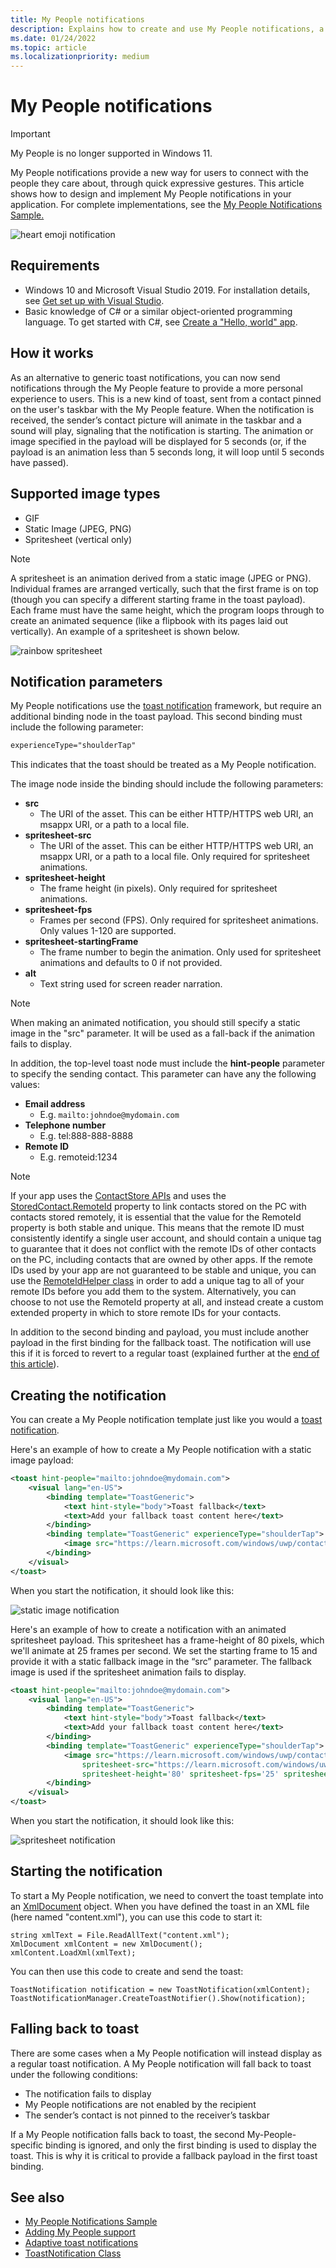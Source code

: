 ```yaml
---
title: My People notifications
description: Explains how to create and use My People notifications, a new kind of toast.
ms.date: 01/24/2022
ms.topic: article
ms.localizationpriority: medium
---
```

# My People notifications

> [!IMPORTANT]
> My People is no longer supported in Windows 11.

My People notifications provide a new way for users to connect with the people they care about, through quick expressive gestures. This article shows how to design and implement My People notifications in your application. For complete implementations, see the [My People Notifications Sample.](https://github.com/Microsoft/Windows-universal-samples/tree/dev/Samples/MyPeopleNotifications)

![heart emoji notification](images/heart-emoji-notification-small.gif)

## Requirements

+ Windows 10 and Microsoft Visual Studio 2019. For installation details, see [Get set up with Visual Studio](/windows/apps/get-started/get-set-up).
+ Basic knowledge of C# or a similar object-oriented programming language. To get started with C#, see [Create a "Hello, world" app](../get-started/create-a-hello-world-app-xaml-universal.md).

## How it works

As an alternative to generic toast notifications, you can now send notifications through the My People feature to provide a more personal experience to users. This is a new kind of toast, sent from a contact pinned on the user's taskbar with the My People feature. When the notification is received, the sender’s contact picture will animate in the taskbar and a sound will play, signaling that the notification is starting. The animation or image specified in the payload will be displayed for 5 seconds (or, if the payload is an animation less than 5 seconds long, it will loop until 5 seconds have passed).

## Supported image types

+ GIF
+ Static Image (JPEG, PNG)
+ Spritesheet (vertical only)

> [!NOTE]
> A spritesheet is an animation derived from a static image (JPEG or PNG). Individual frames are arranged vertically, such that the first frame is on top (though you can specify a different starting frame in the toast payload). Each frame must have the same height, which the program loops through to create an animated sequence (like a flipbook with its pages laid out vertically). An example of a spritesheet is shown below.

![rainbow spritesheet](images/shoulder-tap-rainbow-spritesheet.png)

## Notification parameters
My People notifications use the [toast notification](/windows/apps/design/shell/tiles-and-notifications/adaptive-interactive-toasts) framework, but require an additional binding node in the toast payload. This second binding must include the following parameter:

```xml
experienceType="shoulderTap"
```

This indicates that the toast should be treated as a My People notification.

The image node inside the binding should include the following parameters:

+ **src**
    + The URI of the asset. This can be either HTTP/HTTPS web URI, an msappx URI, or a path to a local file.
+ **spritesheet-src**
    + The URI of the asset. This can be either HTTP/HTTPS web URI, an msappx URI, or a path to a local file. Only required for spritesheet animations.
+ **spritesheet-height**
    + The frame height (in pixels). Only required for spritesheet animations.
+ **spritesheet-fps**
    + Frames per second (FPS). Only required for spritesheet animations. Only values 1-120 are supported.
+ **spritesheet-startingFrame**
    + The frame number to begin the animation. Only used for spritesheet animations and defaults to 0 if not provided.
+ **alt**
    + Text string used for screen reader narration.

> [!NOTE]
> When making an animated notification, you should still specify a static image in the "src" parameter. It will be used as a fall-back if the animation fails to display.

In addition, the top-level toast node must include the **hint-people** parameter to specify the sending contact. This parameter can have any the following values:

+ **Email address** 
    + E.g. ` mailto:johndoe@mydomain.com `
+ **Telephone number** 
    + E.g. tel:888-888-8888
+ **Remote ID** 
    + E.g. remoteid:1234

> [!NOTE]
> If your app uses the [ContactStore APIs](/uwp/api/windows.applicationmodel.contacts.contactstore) and uses the [StoredContact.RemoteId](/uwp/api/Windows.Phone.PersonalInformation.StoredContact.RemoteId) property to link contacts stored on the PC with contacts stored remotely, it is essential that the value for the RemoteId property is both stable and unique. This means that the remote ID must consistently identify a single user account, and should contain a unique tag to guarantee that it does not conflict with the remote IDs of other contacts on the PC, including contacts that are owned by other apps.
> If the remote IDs used by your app are not guaranteed to be stable and unique, you can use the [RemoteIdHelper class](/previous-versions/windows/apps/jj207024(v=vs.105)#BKMK_UsingtheRemoteIdHelperclass) in order to add a unique tag to all of your remote IDs before you add them to the system. Alternatively, you can choose to not use the RemoteId property at all, and instead create a custom extended property in which to store remote IDs for your contacts.

In addition to the second binding and payload, you must include another payload in the first binding for the fallback toast. The notification will use this if it is forced to revert to a regular toast (explained further at the [end of this article](#falling-back-to-toast)).

## Creating the notification
You can create a My People notification template just like you would a [toast notification](/windows/apps/design/shell/tiles-and-notifications/adaptive-interactive-toasts).

Here's an example of how to create a My People notification with a static image payload:

```xml
<toast hint-people="mailto:johndoe@mydomain.com">
    <visual lang="en-US">
        <binding template="ToastGeneric">
            <text hint-style="body">Toast fallback</text>
            <text>Add your fallback toast content here</text>
        </binding>
        <binding template="ToastGeneric" experienceType="shoulderTap">
            <image src="https://learn.microsoft.com/windows/uwp/contacts-and-calendar/images/shoulder-tap-static-payload.png"/>
        </binding>
    </visual>
</toast>
```

When you start the notification, it should look like this:

![static image notification](images/static-image-notification-small.gif)

Here's an example of how to create a notification with an animated spritesheet payload. This spritesheet has a frame-height of 80 pixels, which we'll animate at 25 frames per second. We set the starting frame to 15 and provide it with a static fallback image in the “src” parameter. The fallback image is used if the spritesheet animation fails to display.

```xml
<toast hint-people="mailto:johndoe@mydomain.com">
    <visual lang="en-US">
        <binding template="ToastGeneric">
            <text hint-style="body">Toast fallback</text>
            <text>Add your fallback toast content here</text>
        </binding>
        <binding template="ToastGeneric" experienceType="shoulderTap">
            <image src="https://learn.microsoft.com/windows/uwp/contacts-and-calendar/images/shoulder-tap-pizza-static.png"
                spritesheet-src="https://learn.microsoft.com/windows/uwp/contacts-and-calendar/images/shoulder-tap-pizza-spritesheet.png"
                spritesheet-height='80' spritesheet-fps='25' spritesheet-startingFrame='15'/>
        </binding>
    </visual>
</toast>
```

When you start the notification, it should look like this:

![spritesheet notification](images/pizza-notification-small.gif)

## Starting the notification
To start a My People notification, we need to convert the toast template into an [XmlDocument](/uwp/api/windows.data.xml.dom.xmldocument) object. When you have defined the toast in an XML file (here named "content.xml"), you can use this code to start it:

```CSharp
string xmlText = File.ReadAllText("content.xml");
XmlDocument xmlContent = new XmlDocument();
xmlContent.LoadXml(xmlText);
```

You can then use this code to create and send the toast:

```CSharp
ToastNotification notification = new ToastNotification(xmlContent);
ToastNotificationManager.CreateToastNotifier().Show(notification);
```

## Falling back to toast
There are some cases when a My People notification will instead display as a regular toast notification. A My People notification will fall back to toast under the following conditions:

+ The notification fails to display
+ My People notifications are not enabled by the recipient
+ The sender’s contact is not pinned to the receiver’s taskbar

If a My People notification falls back to toast, the second My-People-specific binding is ignored, and only the first binding is used to display the toast. This is why it is critical to provide a fallback payload in the first toast binding.

## See also
+ [My People Notifications Sample](https://github.com/Microsoft/Windows-universal-samples/tree/dev/Samples/MyPeopleNotifications)
+ [Adding My People support](my-people-support.md)
+ [Adaptive toast notifications](/windows/apps/design/shell/tiles-and-notifications/adaptive-interactive-toasts)
+ [ToastNotification Class](/uwp/api/windows.ui.notifications.toastnotification)
